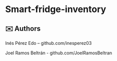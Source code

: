 # Smart-fridge-inventory

## ✉️ Authors
Inés Pérez Edo – github.com/inesperez03


Joel Ramos Beltrán - github.com/JoelRamosBeltran
